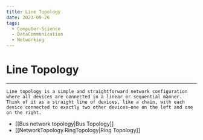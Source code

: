```yaml
---
title: Line Topology
date: 2023-09-26
tags:
  - Computer-Science
  - DataCommunication
  - Networking
---
```


# Line Topology

---

```
Line topology is a simple and straightforward network configuration where all devices are connected in a linear or sequential manner. Think of it as a straight line of devices, like a chain, with each device connected to exactly two other devices—one on the left and one on the right.
```

- [[Bus network topology|Bus Topology]]
- [[NetworkTopology.RingTopology|Ring Topology]]
